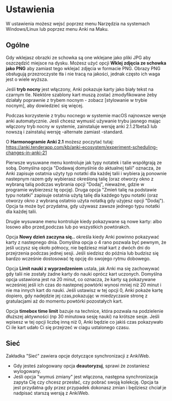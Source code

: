 # Ustawienia

W ustawienia możesz wejsć poprzez menu Narzędzia na systemach Windows/Linux lub poprzez menu Anki na Maku.

## Ogólne

Gdy wklejasz obrazki ze schowka są one wklejane jako pliki JPG aby oszczędzić miejsce na dysku. Możesz użyć opcji **Wklej zdjęcia ze schowka jako PNG** aby zamiast tego wklejać zdjęcia w formacie PNG. Obrazy PNG obsługują przezroczyste tła i nie tracą na jakości, jednak często ich waga jest o wiele wyższa.

Jeśli **tryb nocny** jest włączony, Anki pokazuje karty jako biały tekst na czarnym tle. Niektóre szablony kart muszą zostać zmodyfikowane żeby działały poprawnie z trybem nocnym - zobacz [stylowanie w trybie nocnym], aby dowiedzieć się więcej.

Podczas korzystenie z trybu nocnego w systemie macOS najnowsze wersje anki automatycznie. Jesli chcesz wymusić używanie trybu jasnego mając włączony tryb nocny w systemie, zainstaluje wersję anki 2.1.21beta3 lub nowszą i zainstaluj  wersję -alternate zamiast -standard.

O **Harmonogramie Anki 2.1** możesz poczytać tutaj:
<https://anki.tenderapp.com/kb/anki-ecosystem/experiment-scheduling-changes-in-anki-21>

Pierwsze wysuwane menu kontroluje jak typy notatek i talie współgrają ze sobą. Domyślna opcja "Dodawaj domyślnie do aktualnej talii" oznacza, że Anki zapisuje ostatnia użyty typ notatki dla każdej talii i wybiera ją ponownie nastepnym razem gdy wybierasz określoną talię (oraz otworzy okno z wybraną talią  podczas wybrania opcji "Dodaj", nieważne, gdzie w programie wybierzesz tę opcję). Druga opcja "Zmień talię na podstawie typu notatki" zapisuje ostatnia użytą talię  dla każdego typu notatki (oraz otworzy okno z wybraną ostatnio użyta notatką gdy użyjesz opcji "Dodaj"). Opcja ta może być przydatna, gdy używasz zawsze jednego typu notatki dla każdej talii.

Drugie wysuwane menu kontroluje kiedy pokazywane są nowe karty: albo losowo albo przed,podczas lub po wszystkich powtórakch.

Opcja **Nowy dzień zaczyna się..**  określa kiedy Anki powinno pokazywać karty z nastepnego dnia. Domyślna opcja o 4 rano pozwala być pewnym, że jeśli uczysz się około północy, nie będziesz miał kart z dwóch dni do przejrzenia podczas jednej sesji. Jeśli siedzisz do późnia lub budzisz się bardzo wcześnie dostosować tę opcję do swojego rytmu dobowego.

Opcja **Limit nauki z wyprzedzeniem** ustala, jak Anki ma się zachowywać gdy talii nie zostały żadne karty do nauki oprócz kart uczonych. Domyślna opcja ustawiona jest na 20 minut, co oznacza, że karty są pokazywane wcześniej jeśli ich czas do nastepnej powtórki wynosi mniej niż 20 minut i nie ma innych kart do nauki. Jeśli 
ustawisz w tej opcji 0, Anki pokaże kartę dopiero, gdy nadejdzie jej czas,pokazując w miedzyczasie stronę z gratulacjami aż do momentu powtórki pozostałych kart.  

Opcja **timebox time limit** bazuje na technice, która pozwala na podzielenie dłuższej aktywności (np 30 minutowa sesję nauki) na krótsze sesje. Jeśli wpisesz w tej opcji liczbę inną niż 0, Anki będzie co jakiś czas pokazywało Ci ile kart udało Ci się przejrzeć w ciagu ustalonego czasu.

## Sieć

Zakładka "Sieć" zawiera opcje dotyczące synchronizacji z AnkiWeb.

- Gdy jesteś zalogowany opcja **deautoryzuj**, sprawi że zostaniesz wylogowany.
- Jeśli opcja "wymuś zmiany" jest włączona, następna synchronizacja zapyta Cię czy chcesz przesłać, czy pobrać swoją kolekcję. Opcja ta jest przydatna gdy przez przypadek dokonasz zmian i będziesz chciał je nadpisać starszą wersją z AnkiWeb.

